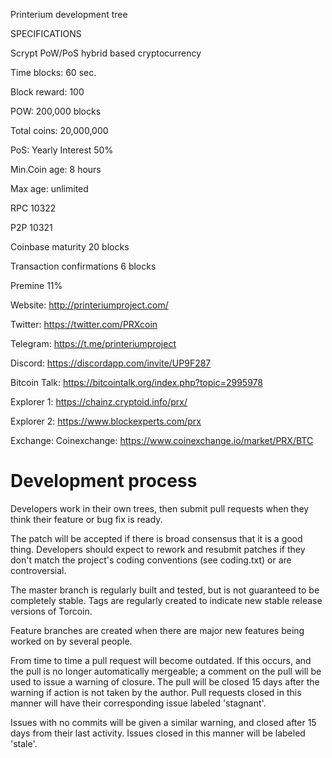 
Printerium development tree

SPECIFICATIONS

Scrypt PoW/PoS hybrid based cryptocurrency

Time blocks: 60 sec.

Block reward: 100

POW: 200,000 blocks 

Total coins: 20,000,000 

PoS: Yearly Interest 50% 

Min.Coin age: 8 hours 

Max age: unlimited 

RPC 10322 

P2P 10321

Coinbase maturity	20 blocks

Transaction confirmations	6 blocks

Premine 11% 


Website:		http://printeriumproject.com/

Twitter:		https://twitter.com/PRXcoin

Telegram:		https://t.me/printeriumproject

Discord:		https://discordapp.com/invite/UP9F287

Bitcoin Talk:	https://bitcointalk.org/index.php?topic=2995978

Explorer 1:		https://chainz.cryptoid.info/prx/

Explorer 2:		https://www.blockexperts.com/prx


Exchange:
Coinexchange:	https://www.coinexchange.io/market/PRX/BTC


Development process
===========================

Developers work in their own trees, then submit pull requests when they think their feature or bug fix is ready.

The patch will be accepted if there is broad consensus that it is a good thing. Developers should expect to rework and resubmit patches if they don't match the project's coding conventions (see coding.txt) or are controversial.

The master branch is regularly built and tested, but is not guaranteed to be completely stable. Tags are regularly created to indicate new stable release versions of Torcoin.

Feature branches are created when there are major new features being worked on by several people.

From time to time a pull request will become outdated. If this occurs, and the pull is no longer automatically mergeable; a comment on the pull will be used to issue a warning of closure. The pull will be closed 15 days after the warning if action is not taken by the author. Pull requests closed in this manner will have their corresponding issue labeled 'stagnant'.

Issues with no commits will be given a similar warning, and closed after 15 days from their last activity. Issues closed in this manner will be labeled 'stale'.
